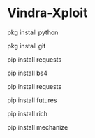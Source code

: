 # Vindra-Xploit

pkg install python

pkg install git

pip install requests

pip install bs4

pip install requests

pip install futures

pip install rich

pip install mechanize
